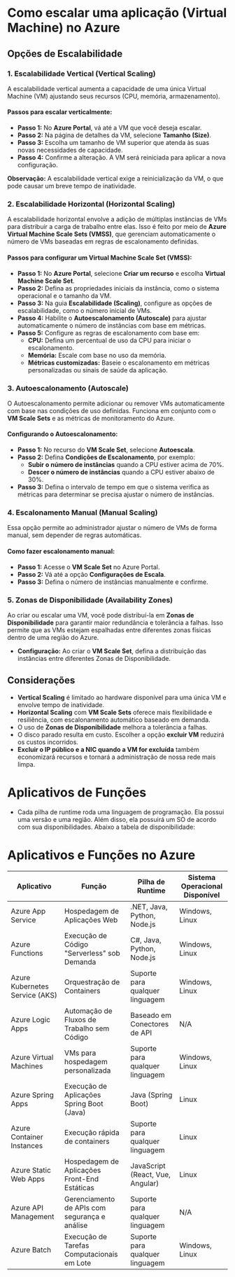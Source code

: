 # Como escalar uma aplicação (Virtual Machine) no Azure

## Opções de Escalabilidade

### 1. Escalabilidade Vertical (Vertical Scaling)
A escalabilidade vertical aumenta a capacidade de uma única Virtual Machine (VM) ajustando seus recursos (CPU, memória, armazenamento). 
#### Passos para escalar verticalmente:
- **Passo 1:** No **Azure Portal**, vá até a VM que você deseja escalar.
- **Passo 2:** Na página de detalhes da VM, selecione **Tamanho (Size)**.
- **Passo 3:** Escolha um tamanho de VM superior que atenda às suas novas necessidades de capacidade.
- **Passo 4:** Confirme a alteração. A VM será reiniciada para aplicar a nova configuração.

**Observação:** A escalabilidade vertical exige a reinicialização da VM, o que pode causar um breve tempo de inatividade.

### 2. Escalabilidade Horizontal (Horizontal Scaling)
A escalabilidade horizontal envolve a adição de múltiplas instâncias de VMs para distribuir a carga de trabalho entre elas. Isso é feito por meio de **Azure Virtual Machine Scale Sets (VMSS)**, que gerenciam automaticamente o número de VMs baseadas em regras de escalonamento definidas.

#### Passos para configurar um Virtual Machine Scale Set (VMSS):
- **Passo 1:** No **Azure Portal**, selecione **Criar um recurso** e escolha **Virtual Machine Scale Set**.
- **Passo 2:** Defina as propriedades iniciais da instância, como o sistema operacional e o tamanho da VM.
- **Passo 3:** Na guia **Escalabilidade (Scaling)**, configure as opções de escalabilidade, como o número inicial de VMs.
- **Passo 4:** Habilite o **Autoescalonamento (Autoscale)** para ajustar automaticamente o número de instâncias com base em métricas.
- **Passo 5:** Configure as regras de escalonamento com base em:
  - **CPU:** Defina um percentual de uso da CPU para iniciar o escalonamento.
  - **Memória:** Escale com base no uso da memória.
  - **Métricas customizadas:** Baseie o escalonamento em métricas personalizadas ou sinais de saúde da aplicação.

### 3. Autoescalonamento (Autoscale)
O Autoescalonamento permite adicionar ou remover VMs automaticamente com base nas condições de uso definidas. Funciona em conjunto com o **VM Scale Sets** e as métricas de monitoramento do Azure.
#### Configurando o Autoescalonamento:
- **Passo 1:** No recurso do **VM Scale Set**, selecione **Autoescala**.
- **Passo 2:** Defina **Condições de Escalonamento**, por exemplo:
  - **Subir o número de instâncias** quando a CPU estiver acima de 70%.
  - **Descer o número de instâncias** quando a CPU estiver abaixo de 30%.
- **Passo 3:** Defina o intervalo de tempo em que o sistema verifica as métricas para determinar se precisa ajustar o número de instâncias.

### 4. Escalonamento Manual (Manual Scaling)
Essa opção permite ao administrador ajustar o número de VMs de forma manual, sem depender de regras automáticas.

#### Como fazer escalonamento manual:
- **Passo 1:** Acesse o **VM Scale Set** no Azure Portal.
- **Passo 2:** Vá até a opção **Configurações de Escala**.
- **Passo 3:** Defina o número de instâncias manualmente e confirme.

### 5. Zonas de Disponibilidade (Availability Zones)
Ao criar ou escalar uma VM, você pode distribuí-la em **Zonas de Disponibilidade** para garantir maior redundância e tolerância a falhas. Isso permite que as VMs estejam espalhadas entre diferentes zonas físicas dentro de uma região do Azure.
- **Configuração:** Ao criar o **VM Scale Set**, defina a distribuição das instâncias entre diferentes Zonas de Disponibilidade.

## Considerações
- **Vertical Scaling** é limitado ao hardware disponível para uma única VM e envolve tempo de inatividade.
- **Horizontal Scaling** com **VM Scale Sets** oferece mais flexibilidade e resiliência, com escalonamento automático baseado em demanda.
- O uso de **Zonas de Disponibilidade** melhora a tolerância a falhas.
- O disco parado resulta em custo. Escolher a opção **excluir VM** reduzirá os custos incorridos.
- **Excluir o IP público e a NIC quando a VM for excluída** também economizará recursos e tornará a administração de nossa rede mais limpa.

# Aplicativos de Funções
- Cada pilha de runtime roda uma linguagem de programação. Ela possui uma versão e uma região. Além disso, ela possuirá um SO de acordo com sua disponibilidades. Abaixo a tabela de disponibilidade:

# Aplicativos e Funções no Azure

| Aplicativo            | Função                                            | Pilha de Runtime               | Sistema Operacional Disponível |
|-----------------------|---------------------------------------------------|--------------------------------|-------------------------------|
| Azure App Service      | Hospedagem de Aplicações Web                      | .NET, Java, Python, Node.js    | Windows, Linux                |
| Azure Functions        | Execução de Código "Serverless" sob Demanda       | C#, Java, Python, Node.js      | Windows, Linux                |
| Azure Kubernetes Service (AKS) | Orquestração de Containers                    | Suporte para qualquer linguagem | Windows, Linux                |
| Azure Logic Apps       | Automação de Fluxos de Trabalho sem Código        | Baseado em Conectores de API   | N/A                           |
| Azure Virtual Machines | VMs para hospedagem personalizada                 | Suporte para qualquer linguagem | Windows, Linux                |
| Azure Spring Apps      | Execução de Aplicações Spring Boot (Java)         | Java (Spring Boot)             | Linux                         |
| Azure Container Instances | Execução rápida de containers                     | Suporte para qualquer linguagem | Linux                         |
| Azure Static Web Apps  | Hospedagem de Aplicações Front-End Estáticas      | JavaScript (React, Vue, Angular)| Linux                         |
| Azure API Management   | Gerenciamento de APIs com segurança e análise     | Suporte para qualquer linguagem | N/A                           |
| Azure Batch            | Execução de Tarefas Computacionais em Lote        | Suporte para qualquer linguagem | Windows, Linux                |

